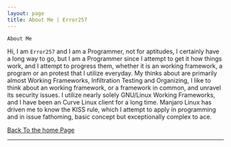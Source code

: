 ```yaml
---
layout: page
title: About Me | Error257
---
```


```term
About Me
```

Hi, I am `Error257` and I am a Programmer, not for aptitudes, I certainly have a long way to go, but I am a Programmer since I attempt to get it how 
things work, and I attempt to progress them, whether it is an working framework, a program or an protest that I utilize everyday. 
My thinks about are primarily almost Working Frameworks, Infiltration Testing and Organizing, I like to think about an working framework, 
or a framework in common, and unravel its security issues. I utilize nearly solely GNU/Linux Working Frameworks, and I have been an Curve Linux client for a long time.
Manjaro Linux has driven me to know the KISS rule, which I attempt to apply in programming and in issue fathoming, basic concept but exceptionally complex to ace.




[Back To the home Page](index.md)


---
